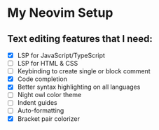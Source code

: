 # My Neovim Setup

## Text editing features that I need:

- [x] LSP for JavaScript/TypeScript
- [ ] LSP for HTML & CSS
- [ ] Keybinding to create single or block comment
- [x] Code completion
- [x] Better syntax highlighting on all languages
- [ ] Night owl color theme
- [ ] Indent guides
- [ ] Auto-formatting
- [x] Bracket pair colorizer
